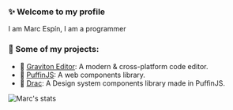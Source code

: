 ### ✨ Welcome to my profile 

I am Marc Espín, I am a programmer

### 💼 Some of my projects:

* 🚀 [Graviton Editor](https://github.com/Graviton-Code-Editor/Graviton-App): A modern & cross-platform code editor.
* 🐧 [PuffinJS](https://github.com/PuffinJS/puffin): A web components library.
* 💅 [Drac](https://github.com/Graviton-Code-Editor/drac): A Design system components library made in PuffinJS.

![Marc's stats](https://github-readme-stats.vercel.app/api?username=marc2332&show_icons=true)